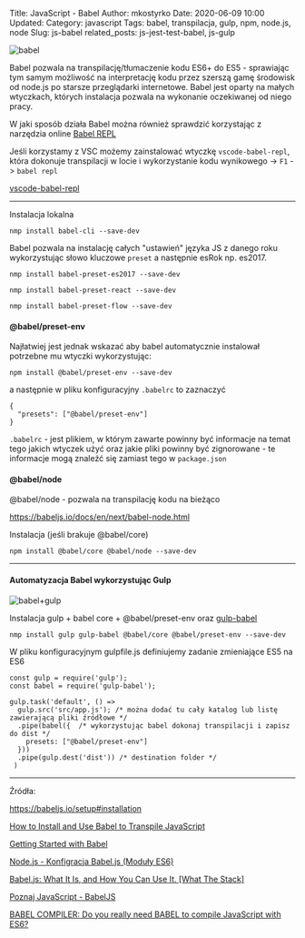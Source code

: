Title: JavaScript - Babel
Author: mkostyrko
Date: 2020-06-09 10:00
Updated:
Category: javascript
Tags: babel, transpilacja, gulp, npm, node.js, node
Slug: js-babel
related_posts: js-jest-test-babel, js-gulp

![babel](https://www.lambdatest.com/blog/wp-content/uploads/2018/06/babel.png#center)

Babel pozwala na transpilację/tłumaczenie kodu ES6+ do ES5 - sprawiając tym samym możliwość na interpretację kodu przez szerszą gamę środowisk od node.js po starsze przeglądarki internetowe.
Babel jest oparty na małych wtyczkach, których instalacja pozwala na wykonanie oczekiwanej od niego pracy.

W jaki sposób działa Babel można również sprawdzić korzystając z narzędzia online [Babel REPL](https://babeljs.io/en/repl)

Jeśli korzystamy z VSC możemy zainstalować wtyczkę `vscode-babel-repl`, która dokonuje transpilacji w locie i wykorzystanie kodu wynikowego -> `F1` -> `babel repl`

  [vscode-babel-repl](https://raw.githubusercontent.com/t-sauer/vscode-babel-repl/master/babel.gif)

---

Instalacja lokalna

    nmp install babel-cli --save-dev

Babel pozwala na instalację całych "ustawień" języka JS z danego roku wykorzystując słowo kluczowe `preset` a następnie esRok np. es2017.

    nmp install babel-preset-es2017 --save-dev

    nmp install babel-preset-react --save-dev

    nmp install babel-preset-flow --save-dev

#### @babel/preset-env

Najłatwiej jest jednak wskazać aby babel automatycznie instalował potrzebne mu wtyczki wykorzystując:

    npm install @babel/preset-env --save-dev

a następnie w pliku konfiguracyjny `.babelrc` to zaznaczyć

    {
      "presets": ["@babel/preset-env"]
    }

`.babelrc` - jest plikiem, w którym zawarte powinny być informacje na temat tego jakich wtyczek użyć oraz jakie pliki powinny być zignorowane - te informacje mogą znaleźć się zamiast tego w `package.json`

#### @babel/node

@babel/node - pozwala na transpilację kodu na bieżąco

https://babeljs.io/docs/en/next/babel-node.html

Instalacja (jeśli brakuje @babel/core)

    npm install @babel/core @babel/node --save-dev

---

#### Automatyzacja Babel wykorzystując Gulp

![babel+gulp](https://fernandolujan.ca/sites/default/files/styles/large/public/field/image/gulp-babel.png)

Instalacja gulp + babel core + @babel/preset-env oraz [gulp-babel](https://www.npmjs.com/package/gulp-babel)

    nmp install gulp gulp-babel @babel/core @babel/preset-env --save-dev

W pliku konfiguracyjnym gulpfile.js definiujemy zadanie zmieniające ES5 na ES6

    const gulp = require('gulp');
    const babel = require('gulp-babel');

    gulp.task('default', () =>
      gulp.src('src/app.js'); /* można dodać tu cały katalog lub listę zawierającą pliki źródłowe */ 
      .pipe(babel({  /* wykorzystując babel dokonaj transpilacji i zapisz do dist */
        presets: ["@babel/preset-env"]
      }))
      .pipe(gulp.dest('dist')) /* destination folder */
     )

---

Źródła:

https://babeljs.io/setup#installation

[How to Install and Use Babel to Transpile JavaScript](https://www.youtube.com/watch?v=ju4fnkkc0x0)

[Getting Started with Babel](https://www.youtube.com/watch?v=ahh65GQz74g)

[Node.js - Konfigracja Babel.js (Moduły ES6)](https://www.youtube.com/watch?v=T1ZwhqojI7o&t=179s)

[Babel.js: What It Is, and How You Can Use It. [What The Stack]](https://www.youtube.com/watch?v=C2PDAGCrk_g)

[Poznaj JavaScript - BabelJS](https://www.youtube.com/watch?v=NMlc0_i5z5I)

[BABEL COMPILER: Do you really need BABEL to compile JavaScript with ES6?](https://www.youtube.com/watch?v=MzZilaM16oY)